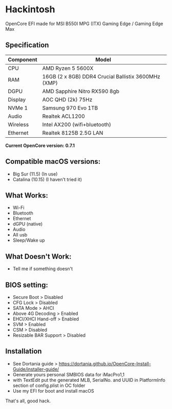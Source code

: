 # Hackintosh
OpenCore EFI made for MSI B550I MPG (ITX)   Gaming Edge / Gaming Edge Max

## Specification
| **Component** | **Model** |
| ------------- | --------- |
| CPU | AMD Ryzen 5 5600X |
| RAM | 16GB (2 x 8GB) DDR4 Crucial Ballistix 3600MHz (XMP) |
| DGPU | AMD Sapphire Nitro RX590 8gb |
| Display | AOC QHD (2k) 75Hz |
| NVMe 1 | Samsung 970 Evo 1TB |
| Audio | Realtek ACL1200 |
| Wireless | Intel AX200 (wifi+bluetooth) |
| Ethernet | Realtek 8125B 2.5G LAN |

**Current OpenCore version: 0.7.1**

## Compatible macOS versions:
 - Big Sur (11.5) (In use)
 - Catalina (10.15) (I haven't tried it)

## What Works:
 - Wi-Fi
 - Bluetooth
 - Ethernet
 - dGPU (native)
 - Audio
 - All usb
 - Sleep/Wake up

## What Doesn't Work:
 - Tell me if something doesn't

## BIOS setting:
 - Secure Boot           > Disabled
 - CFG Lock              > Disabled
 - SATA Mode             > AHCI
 - Above 4G Decoding     > Enabled 
 - EHCI/XHCI Hand-off    > Enabled
 - SVM                   > Enabled
 - CSM                   > Disabled
 - Resizable BAR Support > Disabled
 		
## Installation
 - See Dortania guide > https://dortania.github.io/OpenCore-Install-Guide/installer-guide/
 - Generate yours personal SMBIOS data for iMacPro1,1
 - with TextEdit put the generated MLB, SerialNo. and UUID in PlatformInfo section of config.plist in OC folder
 - Use my EFI for boot and install macOS

That's all, good hack.
